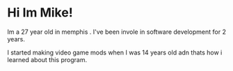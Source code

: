 # Hi Im Mike!
 
Im a 27 year  old in memphis . I've been invole in software development for 2 years.


I started making video  game mods when I was 14 years old  adn thats how i learned about this program.
